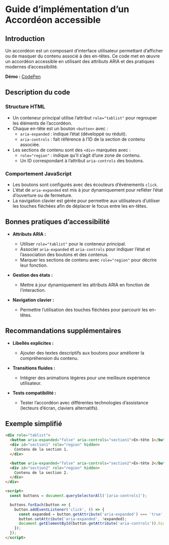 # Guide d’implémentation d’un Accordéon accessible

## Introduction

Un accordéon est un composant d’interface utilisateur permettant d’afficher ou de masquer du contenu associé à des en-têtes. Ce code met en œuvre un accordéon accessible en utilisant des attributs ARIA et des pratiques modernes d’accessibilité.

**Démo :** [CodePen](https://codepen.io/numera11y/pen/vEBRdMY)

## Description du code

### Structure HTML

- Un conteneur principal utilise l’attribut `role="tablist"` pour regrouper les éléments de l’accordéon.
- Chaque en-tête est un bouton `<button>` avec :
  - `aria-expanded` : indique l’état (développé ou réduit).
  - `aria-controls` : fait référence à l’ID de la section de contenu associée.
- Les sections de contenu sont des `<div>` marquées avec :
  - `role="region"` : indique qu’il s’agit d’une zone de contenu.
  - Un ID correspondant à l’attribut `aria-controls` des boutons.

### Comportement JavaScript

- Les boutons sont configurés avec des écouteurs d’événements `click`.
- L’état de `aria-expanded` est mis à jour dynamiquement pour refléter l’état d’ouverture ou de fermeture.
- La navigation clavier est gérée pour permettre aux utilisateurs d’utiliser les touches fléchées afin de déplacer le focus entre les en-têtes.

## Bonnes pratiques d’accessibilité

- **Attributs ARIA :**

  - Utiliser `role="tablist"` pour le conteneur principal.
  - Associer `aria-expanded` et `aria-controls` pour indiquer l’état et l’association des boutons et des contenus.
  - Marquer les sections de contenu avec `role="region"` pour décrire leur fonction.

- **Gestion des états :**

  - Mettre à jour dynamiquement les attributs ARIA en fonction de l’interaction.

- **Navigation clavier :**

  - Permettre l’utilisation des touches fléchées pour parcourir les en-têtes.

## Recommandations supplémentaires

- **Libellés explicites :**

  - Ajouter des textes descriptifs aux boutons pour améliorer la compréhension du contenu.

- **Transitions fluides :**

  - Intégrer des animations légères pour une meilleure expérience utilisateur.

- **Tests compatibilité :**

  - Tester l’accordéon avec différentes technologies d’assistance (lecteurs d’écran, claviers alternatifs).

## Exemple simplifié

```html
<div role="tablist">
  <button aria-expanded="false" aria-controls="section1">En-tête 1</button>
  <div id="section1" role="region" hidden>
    Contenu de la section 1.
  </div>

  <button aria-expanded="false" aria-controls="section2">En-tête 2</button>
  <div id="section2" role="region" hidden>
    Contenu de la section 2.
  </div>
</div>

<script>
  const buttons = document.querySelectorAll('[aria-controls]');

  buttons.forEach(button => {
    button.addEventListener('click', () => {
      const expanded = button.getAttribute('aria-expanded') === 'true';
      button.setAttribute('aria-expanded', !expanded);
      document.getElementById(button.getAttribute('aria-controls')).hidden = expanded;
    });
  });
</script>
```
